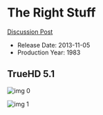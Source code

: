 # The Right Stuff

[Discussion Post](https://www.avsforum.com/threads/bass-eq-for-filtered-movies.2995212/post-58212832)

* Release Date: 2013-11-05
* Production Year: 1983

## TrueHD 5.1

![img 0](https://i.imgur.com/uIAmD7J.jpg)

![img 1](https://i.imgur.com/MzV8qJS.png)

